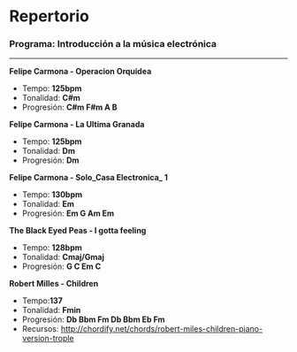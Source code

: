 # Repertorio
### Programa: Introducción a la música electrónica
------

**Felipe Carmona - Operacion Orquidea**
* Tempo: **125bpm**
* Tonalidad: **C#m**
* Progresión: **C#m F#m A B**


**Felipe Carmona - La Ultima Granada**

* Tempo: **125bpm**
* Tonalidad: **Dm**
* Progresión: **Dm**

**Felipe Carmona - Solo_Casa Electronica_ 1**

* Tempo: **130bpm**
* Tonalidad: **Em**
* Progresión: **Em G Am Em**

**The Black Eyed Peas - I gotta feeling**

* Tempo: **128bpm**
* Tonalidad: **Cmaj/Gmaj**
* Progresión: **G C Em C**

**Robert Milles - Children**
* Tempo:**137**
* Tonalidad: **Fmin**
* Progresión: **Db  Bbm Fm Db Bbm Eb Fm**
* Recursos: http://chordify.net/chords/robert-miles-children-piano-version-trople

